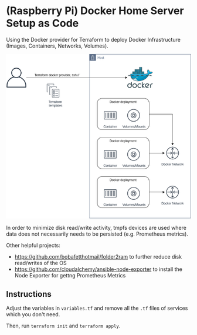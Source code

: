 # (Raspberry Pi) Docker Home Server Setup as Code

Using the Docker provider for Terraform to deploy Docker Infrastructure (Images, Containers, Networks, Volumes).

![](images/docker-terraform-raspi-lab.png)

In order to minimize disk read/write activity, tmpfs devices are used where data does not necessarily needs to be persisted (e.g. Prometheus metrics).

Other helpful projects:  
* <https://github.com/bobafetthotmail/folder2ram> to further reduce disk read/writes of the OS
* <https://github.com/cloudalchemy/ansible-node-exporter> to install the Node Exporter for gettng Prometheus Metrics

## Instructions

Adjust the variables in `variables.tf` and remove all the `.tf` files of services which you don't need.

Then, run `terraform init` and `terraform apply`.